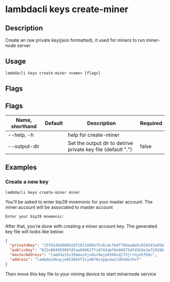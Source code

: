 # lambdacli keys create-miner

## Description

Create an raw private key(json formatted), it used for miners to run miner-node server

## Usage

```
lambdacli keys create-miner <name> [flags]
```

## Flags

## Flags

| Name, shorthand | Default   | Description                                                  | Required |
| --------------- | --------- | ------------------------------------------------------------ | -------- |
| --help, -h      |           | help for create-miner                                              |          |
| --output-dir    |           | Set the output dir to detrive private key file (default ".") | false |

## Examples

### Create a new key

```shell
lambdacli keys create-miner miner
```

You'll be asked to enter bip39 mnemonic for your master account. The miner account will be associated to master account

```txt
Enter your bip39 mnemonic:
```

After that, you're done with creating a miner account key. The generated key file will looks like below:

```json
{
  "privateKey": "15f6146d686b2df1813dd8e75c6c4cfb4f796ea8ebc02b543e05b17859074c78",
  "publicKey": "022e804959097dfaa694627fc8743abf6e96875dfd3b9e3e72929b18bb171aab27",
  "masterAddress": "lambda15z35mmuckjxdus9wjp658kvql75jrrnynhfh6c",
  "address": "lambda1mkayje85385kf2vjm870vzpgcwwzldkk8elhvf"
}
```

Then move this key file to your mining device to start minernode service
